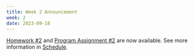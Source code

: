 ```yaml
---
title: Week 2 Announcement
week: 2
date: 2023-09-18
---
```


[Homework #2](https://basics.sjtu.edu.cn/~yangqizhe/pdf/algo2023w/homework/Algo-hw2.pdf) and [Program Assignment #2](https://leetcode.cn/problems/merge-intervals/) are now available. See more information in [Schedule](../schedule).
